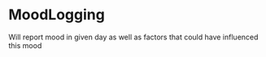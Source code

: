 # MoodLogging
Will report mood in given day as well as factors that could have influenced this mood
